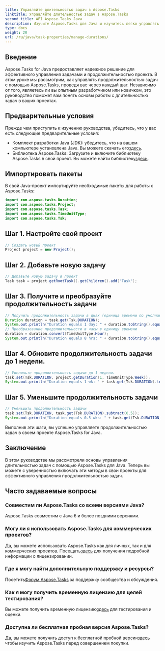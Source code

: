 ```yaml
---
title: Управляйте длительностью задач в Aspose.Tasks
linktitle: Управляйте длительностью задач в Aspose.Tasks
second_title: API Aspose.Tasks Java
description: Изучите Aspose.Tasks для Java и научитесь легко управлять длительностью задач. Следуйте нашему пошаговому руководству для эффективного планирования и реализации проекта.
type: docs
weight: 20
url: /ru/java/task-properties/manage-durations/
---
```

## Введение
Aspose.Tasks for Java предоставляет надежное решение для эффективного управления задачами и продолжительностью проекта. В этом уроке мы рассмотрим, как управлять продолжительностью задач с помощью Aspose.Tasks, проведя вас через каждый шаг. Независимо от того, являетесь ли вы опытным разработчиком или новичком, это руководство поможет вам понять основы работы с длительностью задач в ваших проектах.
## Предварительные условия
Прежде чем приступить к изучению руководства, убедитесь, что у вас есть следующие предварительные условия:
-  Комплект разработки Java (JDK): убедитесь, что на вашем компьютере установлена Java. Вы можете скачать его[здесь](https://www.oracle.com/java/technologies/javase-downloads.html).
- Библиотека Aspose.Tasks: Загрузите и включите библиотеку Aspose.Tasks в свой проект. Вы можете найти библиотеку[здесь](https://releases.aspose.com/tasks/java/).
## Импортировать пакеты
В свой Java-проект импортируйте необходимые пакеты для работы с Aspose.Tasks:
```java
import com.aspose.tasks.Duration;
import com.aspose.tasks.Project;
import com.aspose.tasks.Task;
import com.aspose.tasks.TimeUnitType;
import com.aspose.tasks.Tsk;
```
## Шаг 1. Настройте свой проект
```java
// Создать новый проект
Project project = new Project();
```
## Шаг 2. Добавьте новую задачу
```java
// Добавьте новую задачу в проект
Task task = project.getRootTask().getChildren().add("Task");
```
## Шаг 3. Получите и преобразуйте продолжительность задачи
```java
// Получить продолжительность задачи в днях (единица времени по умолчанию)
Duration duration = task.get(Tsk.DURATION);
System.out.println("Duration equals 1 day: " + duration.toString().equals("1 day"));
// Преобразование продолжительности в часы в единицу времени
duration = duration.convert(TimeUnitType.Hour);
System.out.println("Duration equals 8 hrs: " + duration.toString().equals("8 hrs"));
```
## Шаг 4. Обновите продолжительность задачи до 1 недели.
```java
// Увеличьте продолжительность задачи до 1 недели.
task.set(Tsk.DURATION, project.getDuration(1, TimeUnitType.Week));
System.out.println("Duration equals 1 wk: " + task.get(Tsk.DURATION).toString().equals("1 wk"));
```
## Шаг 5. Уменьшите продолжительность задачи
```java
// Уменьшить продолжительность задачи
task.set(Tsk.DURATION, task.get(Tsk.DURATION).subtract(0.5));
System.out.println("Duration equals 0.5 wks: " + task.get(Tsk.DURATION).toString().equals("0.5 wks"));
```
Выполнив эти шаги, вы успешно управляете продолжительностью задач в своем проекте Aspose.Tasks for Java.
## Заключение
В этом руководстве мы рассмотрели основы управления длительностью задач с помощью Aspose.Tasks для Java. Теперь вы можете с уверенностью включать эти методы в свои проекты для эффективного управления продолжительностью задач.
## Часто задаваемые вопросы
### Совместим ли Aspose.Tasks со всеми версиями Java?
Aspose.Tasks совместим с Java 6 и более поздними версиями.
### Могу ли я использовать Aspose.Tasks для коммерческих проектов?
 Да, вы можете использовать Aspose.Tasks как для личных, так и для коммерческих проектов. Посещать[здесь](https://purchase.aspose.com/buy) для получения подробной информации о лицензировании.
### Где я могу найти дополнительную поддержку и ресурсы?
 Посетить[Форум Aspose.Tasks](https://forum.aspose.com/c/tasks/15) за поддержку сообщества и обсуждения.
### Как я могу получить временную лицензию для целей тестирования?
 Вы можете получить временную лицензию[здесь](https://purchase.aspose.com/temporary-license/) для тестирования и оценки.
### Доступна ли бесплатная пробная версия Aspose.Tasks?
 Да, вы можете получить доступ к бесплатной пробной версии[здесь](https://releases.aspose.com/) чтобы изучить Aspose.Tasks перед совершением покупки.